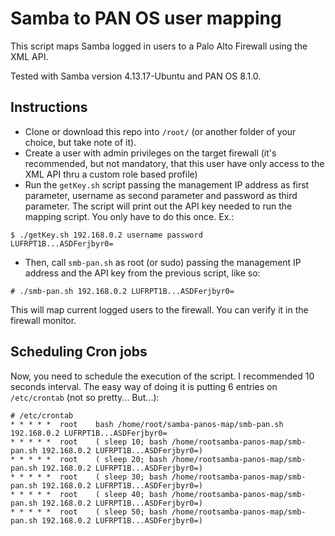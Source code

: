 # Samba to PAN OS user mapping

This script maps Samba logged in users to a Palo Alto Firewall using the XML API.

Tested with Samba version 4.13.17-Ubuntu and PAN OS 8.1.0.

## Instructions

- Clone or download this repo into `/root/` (or another folder of your choice, but take note of it).
- Create a user with admin privileges on the target firewall (it's recommended, but not mandatory, that this user have only access to the XML API thru a custom role based profile)
- Run the `getKey.sh` script passing the management IP address as first parameter, username as second parameter and password as third parameter. The script will print out the API key needed to run the mapping script. You only have to do this once. Ex.:

```
$ ./getKey.sh 192.168.0.2 username password
LUFRPT1B...ASDFerjbyr0=
```

- Then, call `smb-pan.sh` as root (or sudo) passing the management IP address and the API key from the previous script, like so:

```
# ./smb-pan.sh 192.168.0.2 LUFRPT1B...ASDFerjbyr0=
```

This will map current logged users to the firewall. You can verify it in the firewall monitor.

## Scheduling Cron jobs

Now, you need to schedule the execution of the script. I recommended 10 seconds interval. The easy way of doing it is putting 6 entries on `/etc/crontab` (not so pretty... But...):

```
# /etc/crontab
* * * * *  root    bash /home/root/samba-panos-map/smb-pan.sh 192.168.0.2 LUFRPT1B...ASDFerjbyr0=
* * * * *  root    ( sleep 10; bash /home/rootsamba-panos-map/smb-pan.sh 192.168.0.2 LUFRPT1B...ASDFerjbyr0=)
* * * * *  root    ( sleep 20; bash /home/rootsamba-panos-map/smb-pan.sh 192.168.0.2 LUFRPT1B...ASDFerjbyr0=)
* * * * *  root    ( sleep 30; bash /home/rootsamba-panos-map/smb-pan.sh 192.168.0.2 LUFRPT1B...ASDFerjbyr0=)
* * * * *  root    ( sleep 40; bash /home/rootsamba-panos-map/smb-pan.sh 192.168.0.2 LUFRPT1B...ASDFerjbyr0=)
* * * * *  root    ( sleep 50; bash /home/rootsamba-panos-map/smb-pan.sh 192.168.0.2 LUFRPT1B...ASDFerjbyr0=)
```
